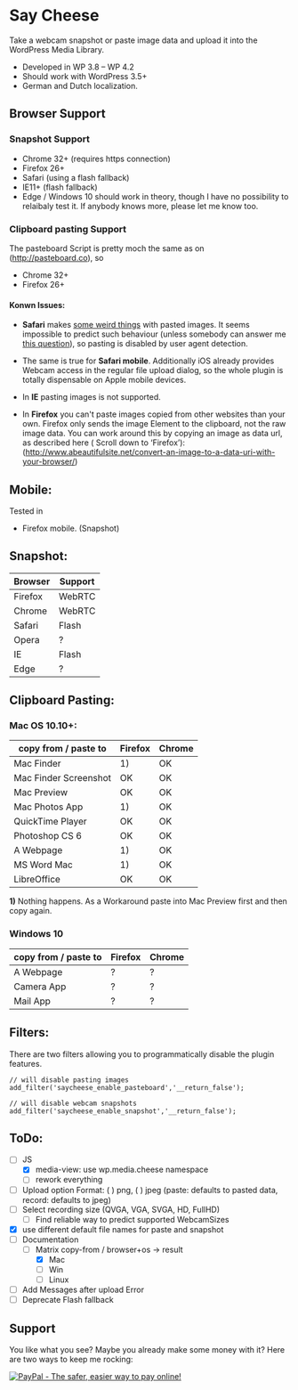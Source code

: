 Say Cheese
==========

Take a webcam snapshot or paste image data and upload it into the WordPress Media Library.

 - Developed in WP 3.8 – WP 4.2
 - Should work with WordPress 3.5+
 - German and Dutch localization. 

Browser Support
---------------

### Snapshot Support

 - Chrome 32+ (requires https connection)
 - Firefox 26+
 - Safari (using a flash fallback)
 - IE11+ (flash fallback)
 - Edge / Windows 10 should work in theory, though I have no possibility to relaibaly test it. 
   If anybody knows more, please let me know too.


### Clipboard pasting Support

The pasteboard Script is pretty moch the same as on (http://pasteboard.co), so 

 - Chrome 32+
 - Firefox 26+

#### Konwn Issues:

 - **Safari** makes [some weird things](https://bugs.webkit.org/show_bug.cgi?id=49141) with 
   pasted images. It seems impossible to predict such behaviour (unless somebody can answer me
   [this question](http://stackoverflow.com/questions/21366465/is-there-a-way-to-detect-webkit-fake-url-browser-behavior)), 
   so pasting is disabled by user agent detection.

 - The same is true for **Safari mobile**. Additionally iOS already provides Webcam access in the regular file upload dialog, 
   so the whole plugin is totally dispensable on Apple mobile devices.

 - In **IE** pasting images is not supported. 

 - In **Firefox** you can't paste images copied from other websites than your own. Firefox only sends 
   the image Element to the clipboard, not the raw image data. 
   You can work around this by copying an image as data url, as described here ( Scroll down to ‘Firefox’):
   (http://www.abeautifulsite.net/convert-an-image-to-a-data-uri-with-your-browser/)


Mobile:
-------
Tested in 
 - Firefox mobile. (Snapshot)


Snapshot:
---------

| Browser  | Support   |
|----------|-----------|
| Firefox  |   WebRTC  |
| Chrome   |   WebRTC  |
| Safari   |   Flash   |
| Opera    |     ?     |
| IE       |   Flash   |
| Edge     |     ?     |



Clipboard Pasting:
------------------

### Mac OS 10.10+:

| copy from / paste to  | Firefox  | Chrome   |
|-----------------------|----------|----------|
| Mac Finder            |    1)    |    OK    |
| Mac Finder Screenshot |    OK    |    OK    |
| Mac Preview           |    OK    |    OK    |
| Mac Photos App        |    1)    |    OK    |
| QuickTime Player      |    OK    |    OK    |
| Photoshop CS 6        |    OK    |    OK    |
| A Webpage             |    1)    |    OK    |
| MS Word Mac           |    1)    |    OK    |
| LibreOffice           |    OK    |    OK    |

**1)** Nothing happens. As a Workaround paste into Mac Preview first and then copy again.




### Windows 10

| copy from / paste to  | Firefox  | Chrome   |
|-----------------------|----------|----------|
| A Webpage             |    ?     |    ?     |
| Camera App            |    ?     |    ?     |
| Mail App              |    ?     |    ?     |






Filters:
--------
There are two filters allowing you to programmatically disable the plugin features.

    // will disable pasting images
    add_filter('saycheese_enable_pasteboard','__return_false');

    // will disable webcam snapshots
    add_filter('saycheese_enable_snapshot','__return_false');

ToDo:
-----
 - [ ] JS
 	- [x] media-view: use wp.media.cheese namespace
 	- [ ] rework everything
 - [ ] Upload option Format:  ( ) png, ( ) jpeg (paste: defaults to pasted data, record: defaults to jpeg)
 - [ ] Select recording size (QVGA, VGA, SVGA, HD, FullHD)
 	- [ ] Find reliable way to predict supported WebcamSizes
 - [x] use different default file names for paste and snapshot
 - [ ] Documentation
 	- [ ] Matrix copy-from / browser+os -> result
		- [x] Mac
		- [ ] Win
		- [ ] Linux
 - [ ] Add Messages after upload Error
 - [ ] Deprecate Flash fallback

Support
-------
You like what you see? Maybe you already make some money with it? 
Here are two ways to keep me rocking:

<a href="https://www.paypal.com/cgi-bin/webscr?cmd=_s-xclick&hosted_button_id=F8NKC6TCASUXE"><img src="https://www.paypalobjects.com/en_US/i/btn/btn_donate_SM.gif" border="0" name="submit" alt="PayPal - The safer, easier way to pay online!" /></a>
